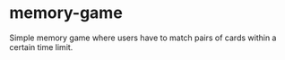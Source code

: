 # memory-game
Simple memory game where users have to match pairs of cards within a certain time limit. 

